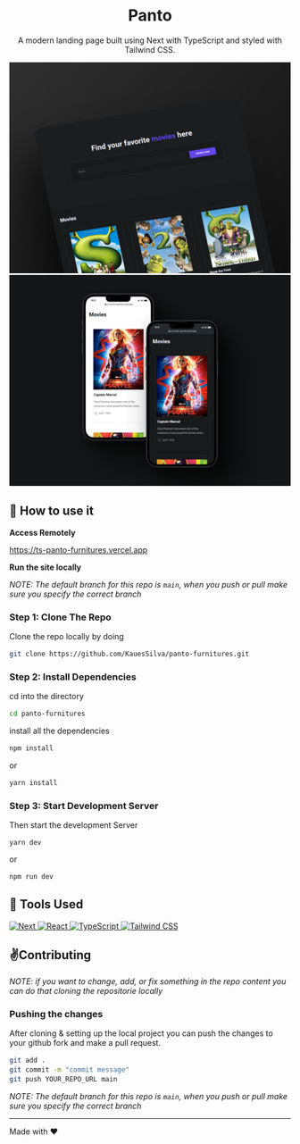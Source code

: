 <div align="center">
    <h1>Panto</h1>
    <p>A modern landing page built using Next with TypeScript and styled with Tailwind CSS.</p>
</div>

![](https://raw.githubusercontent.com/KauesSilva/movie-searcher/main/src/assets/readme/desktop-dark.png)
<br>
![](https://raw.githubusercontent.com/KauesSilva/movie-searcher/main/src/assets/readme/mockup-mobile.png)

## 🚀 How to use it

**Access Remotely**

<a href="https://ts-panto-furnitures.vercel.app" target="_blank">https://ts-panto-furnitures.vercel.app</a>

**Run the site locally**

_NOTE: The default branch for this repo is `main`, when you push or pull make sure you specify the correct branch_

### Step 1: Clone The Repo

Clone the repo locally by doing

```bash
git clone https://github.com/KauesSilva/panto-furnitures.git
```

### Step 2: Install Dependencies

cd into the directory

```bash
cd panto-furnitures
```

install all the dependencies
```bash
npm install
```

or 
```bash
yarn install
```

### Step 3: Start Development Server

Then start the development Server
```
yarn dev
```

or 
```bash
npm run dev
```

## 🔧 Tools Used

<div align="left">
    <a href="https://nextjs.org/docs" target="_blank">
        <img alt="Next" src="https://img.shields.io/badge/React-20232A?style=for-the-badge&logo=react&logoColor=61DAFB" />
    </a>
    <a href="https://pt-br.reactjs.org/" target="_blank">
        <img alt="React" src="https://img.shields.io/badge/React-20232A?style=for-the-badge&logo=react&logoColor=61DAFB" />
    </a>
    <a href="https://www.typescriptlang.org/docs/" target="_blank">
        <img alt="TypeScript" src="https://img.shields.io/badge/TypeScript-007ACC?style=for-the-badge&logo=typescript&logoColor=white" />
    </a>
    <a href="https://tailwindcss.com/" target="_blank">
        <img alt="Tailwind CSS" src="https://img.shields.io/badge/Tailwind_CSS-38B2AC?style=for-the-badge&logo=tailwind-css&logoColor=white" />
    </a>
</div>

## ✌️Contributing

*NOTE: if you want to change, add, or fix something in the repo content you can do that cloning the repositorie locally*


### Pushing the changes

After cloning & setting up the local project you can push the changes to your github fork and make a pull request.

```bash
git add .
git commit -m "commit message"
git push YOUR_REPO_URL main
```

_NOTE: The default branch for this repo is `main`, when you push or pull make sure you specify the correct branch_

------

Made with ❤️
